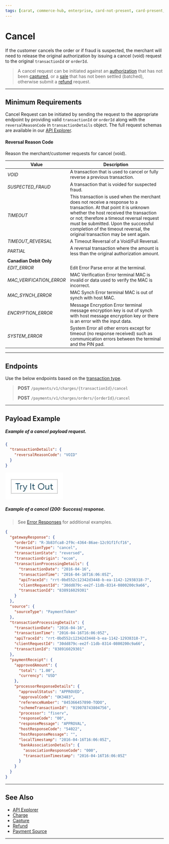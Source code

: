 ```yaml
---
tags: [carat, commerce-hub, enterprise, card-not-present, card-present, cancel,api-reference,]
---
```


# Cancel

If the customer cancels the order or if fraud is suspected, the merchant will need to release the original authorization by issuing a cancel (void) request to the original `transactionId` or `orderId`.

<!-- theme: warning -->
> A cancel request can be initiated against an [authorization](?path=docs/Resources/API-Documents/Payments/Charges.md) that has not been [captured](?path=docs/Resources/API-Documents/Payments/Capture.md), or a [sale](?path=docs/Resources/API-Documents/Payments/Charges.md) that has not been settled (batched), otherwise submit a [refund](?path=docs/Resources/API-Documents/Payments/Refund.md) request.

---

## Minimum Requirements

Cancel Request can be initiated by sending the request to the appropriate endpoint by providing valid `transactionId` or `orderId` along with the `reversalReasonCode` in `transactionDetails` object. The full request schemas are available in our [API Explorer](../api/?type=post&path=/payments/v1/cancel).

#### Reversal Reason Code

Reason the merchant/customer requests for cancel (void).

| Value | Description|
|---------|---------|
|*VOID* | A transaction that is used to cancel or fully reverse a previous transaction. |
|*SUSPECTED_FRAUD* | A transaction that is voided for suspected fraud. |
|*TIMEOUT* | This transaction is used when the merchant does not receive a response to a transaction. At that point it is unknown whether the host received the transaction or not; therefore a timeout reversal request must be submitted. Upon the successful completion of the timeout reversal, the original transaction may be sent again. |
|*TIMEOUT_REVERSAL*| A Timeout Reversal of a Void/Full Reversal. |
|*PARTIAL*| A reversal transaction where the amount is less than the original authorization amount. |
|**Canadian Debit Only**| |
|*EDIT_ERROR* | Edit Error Parse error at the terminal. |
|*MAC_VERIFICATION_ERROR* | MAC Verification Error terminal MAC is invalid or data used to verify the MAC is incorrect. |
|*MAC_SYNCH_ERROR* | MAC Synch Error terminal MAC is out of synch with host MAC. |
|*ENCRYPTION_ERROR* | Message Encryption Error terminal message encryption key is out of synch with host message encryption key or there is an error with the input data. |
|*SYSTEM_ERROR* | System Error all other errors except for timeout (no response received) such as communication errors between the terminal and the PIN pad. |

---

## Endpoints
Use the below endpoints based on the [transaction type](?path=docs/Resources/Guides/Transaction-Types.md).

<!-- theme: success -->
>**POST** `/payments/v1/charges/{transactionId}/cancel`
>
>**POST** `/payments/v1/charges/orders/{orderId}/cancel`

---

## Payload Example

<!--
type: tab
title: Request
-->

##### Example of a cancel payload request.

```json
{
  "transactionDetails": {
    "reversalReasonCode": "VOID"
  }
}
```
[![Try it out](../../../../assets/images/button.png)](../api/?type=post&path=/payments/v1/charges/{transactionId}/cancel)

<!--
type: tab
title: Response
-->

##### Example of a cancel (200: Success) response.

<!-- theme: info -->

> See [Error Responses](?path=docs/Resources/Guides/Response-Codes/HTTP.md) for additional examples.

```json
{
  "gatewayResponse": {
    "orderId": "R-3b83fca8-2f9c-4364-86ae-12c91f1fcf16",
    "transactionType": "cancel",
    "transactionState": "reversed",
    "transactionOrigin": "ecom",
    "transactionProcessingDetails": {
      "transactionDate": "2016-04-16",
      "transactionTime": "2016-04-16T16:06:05Z",
      "apiTraceId": "rrt-0bd552c12342d3448-b-ea-1142-12938318-7",
      "clientRequestId": "30dd879c-ee2f-11db-8314-0800200c9a66",
      "transactionId": "838916029301"
    }
  },
  "source": {
    "sourceType": "PaymentToken"
  },
  "transactionProcessingDetails": {
    "transactionDate": "2016-04-16",
    "transactionTime": "2016-04-16T16:06:05Z",
    "apiTraceId": "rrt-0bd552c12342d3448-b-ea-1142-12938318-7",
    "clientRequestId": "30dd879c-ee2f-11db-8314-0800200c9a66",
    "transactionId": "838916029301"
  },
  "paymentReceipt": {
    "approvedAmount": {
      "total": "1.00",
      "currency": "USD"
    },
    "processorResponseDetails": {
      "approvalStatus": "APPROVED",
      "approvalCode": "OK3483",
      "referenceNumber": "845366457890-TODO",
      "schemeTransactionId": "019078743804756",
      "processor": "fiserv",
      "responseCode": "00",
      "responseMessage": "APPROVAL",
      "hostResponseCode": "54022",
      "hostResponseMessage": "",
      "localTimestamp": "2016-04-16T16:06:05Z",
      "bankAssociationDetails": {
        "associationResponseCode": "000",
        "transactionTimestamp": "2016-04-16T16:06:05Z"
      }
    }
  }
}
```

<!-- type: tab-end -->

---

## See Also
- [API Explorer](../api/?type=post&path=/payments/v1/charges)
- [Charge](?path=docs/Resources/API-Documents/Payments/Charges.md)
- [Capture](?path=docs/Resources/API-Documents/Payments/Capture.md)
- [Refund](?path=docs/Resources/API-Documents/Payments/Refund.md)
- [Payment Source](?path=docs/Resources/Guides/Payment-Sources/Source-Type.md)

---
